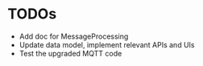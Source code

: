# TODOs

- Add doc for MessageProcessing
- Update data model, implement relevant APIs and UIs
- Test the upgraded MQTT code